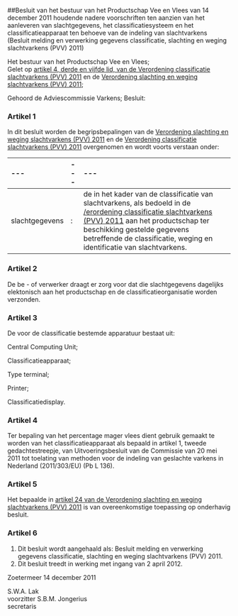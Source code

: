 <meta http-equiv='Content-Type' content='text/html; charset=utf-8' />

##Besluit van het bestuur van het Productschap Vee en Vlees van 14 december 2011 houdende nadere voorschriften ten aanzien van het aanleveren van slachtgegevens, het classificatiesysteem en het classificatieapparaat ten behoeve van de indeling van slachtvarkens (Besluit melding en verwerking gegevens classificatie, slachting en weging slachtvarkens (PVV) 2011)

Het bestuur van het Productschap Vee en Vlees;  
Gelet op [artikel 4, derde en vijfde lid, van de Verordening classificatie slachtvarkens (PVV) 2011](../../../../../../../../../../../../pbo/verordening/classificatie/slachtvarkens/(pvv)/2011/BWBR0031480/README.md) en de [Verordening slachting en weging slachtvarkens (PVV) 2011](../../../../../../../../../../../../pbo/verordening/slachting/en/weging/slachtvarkens/(pvv)/2011/BWBR0031488/README.md);

Gehoord de Adviescommissie Varkens;
Besluit:    

### Artikel  1  

In dit besluit worden de begripsbepalingen van de [Verordening slachting en weging slachtvarkens (PVV) 2011](../../../../../../../../../../../../pbo/verordening/slachting/en/weging/slachtvarkens/(pvv)/2011/BWBR0031488/README.md) en de [Verordening classificatie slachtvarkens (PVV) 2011](../../../../../../../../../../../../pbo/verordening/classificatie/slachtvarkens/(pvv)/2011/BWBR0031480/README.md) overgenomen en wordt voorts verstaan onder:  

| --- | --- | --- |
|:---|:---|:---|
| slachtgegevens  | :  | de in het kader van de classificatie van slachtvarkens, als bedoeld in de [\/erordening classificatie slachtvarkens (PVV) 2011](../../../../../../../../../../../../pbo/verordening/classificatie/slachtvarkens/(pvv)/2011/BWBR0031480/README.md) aan het productschap ter beschikking gesteIde gegevens betreffende de classificatie, weging en identificatie van slachtvarkens.  |

### Artikel  2  

De be - of verwerker draagt er zorg voor dat die slachtgegevens dagelijks elektonisch aan het productschap en de classificatieorganisatie worden verzonden.  

### Artikel  3  

De voor de classificatie bestemde apparatuur bestaat uit: 

Central Computing Unit;  

Classificatieapparaat;  

Type terminal;  

Printer;  

Classificatiedisplay.    

### Artikel  4  

Ter bepaling van het percentage mager vlees dient gebruik gemaakt te worden van het classificatieapparaat als bepaald in artikel 1, tweede gedachtestreepje, van Uitvoeringsbesluit van de Commissie van 20 mei 2011 tot toelating van methoden voor de indeling van geslachte varkens in Nederland (2011/303/EU) (Pb L 136).  

### Artikel  5  

Het bepaalde in [artikel 24 van de Verordening slachting en weging slachtvarkens (PVV) 2011](../../../../../../../../../../../../pbo/verordening/slachting/en/weging/slachtvarkens/(pvv)/2011/BWBR0031488/README.md) is van overeenkomstige toepassing op onderhavig besluit.  

### Artikel  6  

1.  Dit besluit wordt aangehaald als: Besluit melding en verwerking gegevens classificatie, slachting en weging slachtvarkens (PVV) 2011.   
2.  Dit besluit treedt in werking met ingang van 2 april 2012.   

Zoetermeer 
14 december 2011   

S.W.A. Lak  
voorzitter 
S.B.M. Jongerius  
secretaris    
